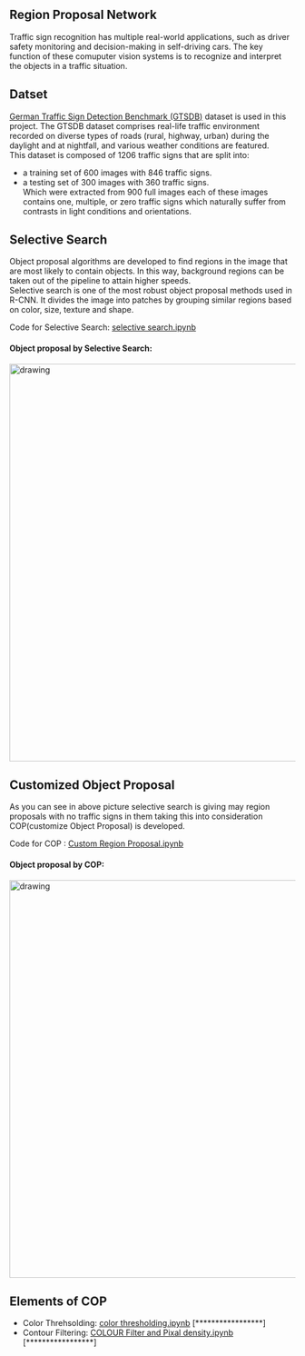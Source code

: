 ## Region Proposal Network
Traffic sign recognition has multiple real-world applications, 
such as driver safety monitoring and decision-making in 
self-driving cars. The key function of these comuputer 
vision systems is to recognize and interpret the objects in a 
traffic situation.

## Datset
[German Traffic Sign Detection Benchmark (GTSDB)](https://benchmark.ini.rub.de/gtsdb_news.html) dataset is used 
in this project.
The GTSDB dataset comprises real-life traffic environment recorded
on diverse types of roads (rural, highway, urban) during the
daylight and at nightfall, and various weather conditions are 
featured.\
This dataset is composed of 1206 traffic signs that are split into:
- a training set of 600 images with 846 traffic signs.
- a testing set of 300 images with 360 traffic signs.\
Which were extracted from 900 full images each of these images contains one, multiple, or zero traffic signs which naturally suffer 
from contrasts in light conditions and orientations.

## Selective Search
Object proposal algorithms are developed to find regions in the 
image that are most likely to contain objects. In this way,
background regions can be taken out of the pipeline to attain
higher speeds.\
Selective search is one of the most robust object proposal methods
used in R-CNN. It divides the image into patches by grouping
similar regions based on color, size, texture and shape.

Code for Selective Search: [selective search.ipynb](https://github.com/U-Abhishek/Region-Proposal-For-Traffic-Sign-Detection/blob/master/selective%20search.ipynb)

#### Object proposal by Selective Search:
<img src="https://user-images.githubusercontent.com/86155658/151668255-58976f37-84b1-439c-8757-121270687a57.png" alt="drawing" style="width:700px;"/>

## Customized Object Proposal
As you can see in above picture selective search is giving may region proposals 
with no traffic signs in them taking this into consideration COP(customize Object
Proposal) is developed.

Code for COP : [Custom Region Proposal.ipynb](https://github.com/U-Abhishek/Region-Proposal-For-Traffic-Sign-Detection/blob/master/Custom%20Region%20Proposal.ipynb)

#### Object proposal by COP:
<img src="https://user-images.githubusercontent.com/86155658/151670115-009272fd-2aae-45b0-88bc-b41818b111a3.png" alt="drawing" style="width:700px;"/>

## Elements of COP
- Color Threhsolding: [color thresholding.ipynb](https://github.com/U-Abhishek/Region-Proposal-For-Traffic-Sign-Detection/blob/master/color%20thresholding.ipynb) 
[*****************]
- Contour Filtering: [COLOUR Filter and Pixal density.ipynb](https://github.com/U-Abhishek/Region-Proposal-For-Traffic-Sign-Detection/blob/master/COLOUR%20Filter%20and%20Pixal%20density.ipynb) 
[*****************]

